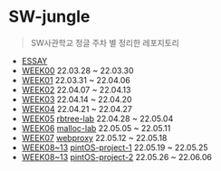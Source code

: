 # SW-jungle
> SW사관학교 정글 주차 별 정리한 레포지토리

- [ESSAY](https://velog.io/@yeopto/Essay)
- [WEEK00](https://velog.io/@yeopto/WEEK00) 22.03.28 ~ 22.03.30
- [WEEK01](https://velog.io/@yeopto/WEEK01) 22.03.31 ~ 22.04.06
- [WEEK02](https://velog.io/@yeopto/WEEK02) 22.04.07 ~ 22.04.13
- [WEEK03](https://velog.io/@yeopto/WEEK03) 22.04.14 ~ 22.04.20
- [WEEK04](https://velog.io/@yeopto/WEEK04) 22.04.21 ~ 22.04.27
- [WEEK05](https://velog.io/@yeopto/WEEK05) [rbtree-lab](https://github.com/yeopto/rbtree-lab) 22.04.28 ~ 22.05.04
- [WEEK06](https://velog.io/@yeopto/WEEK06) [malloc-lab](https://github.com/yeopto/malloc-lab) 22.05.05 ~ 22.05.11
- [WEEK07](https://velog.io/@yeopto/WEEK07) [webproxy](https://github.com/yeopto/webproxy) 22.05.12 ~ 22.05.18
- [WEEK08~13](https://velog.io/@yeopto/WEEK0813-PintOS-Project-1-Threads) [pintOS-project-1](https://github.com/SWJungle4A/pintos12-team04/tree/yeopto/priority-scheduling) 22.05.19 ~ 22.05.25
- [WEEK08~13](https://velog.io/@yeopto/WEEK0813-PintOS-Project-2-User-Programs) [pintOS-project-2](https://github.com/yeopto/pintOS-project1-2) 22.05.26 ~ 22.06.06